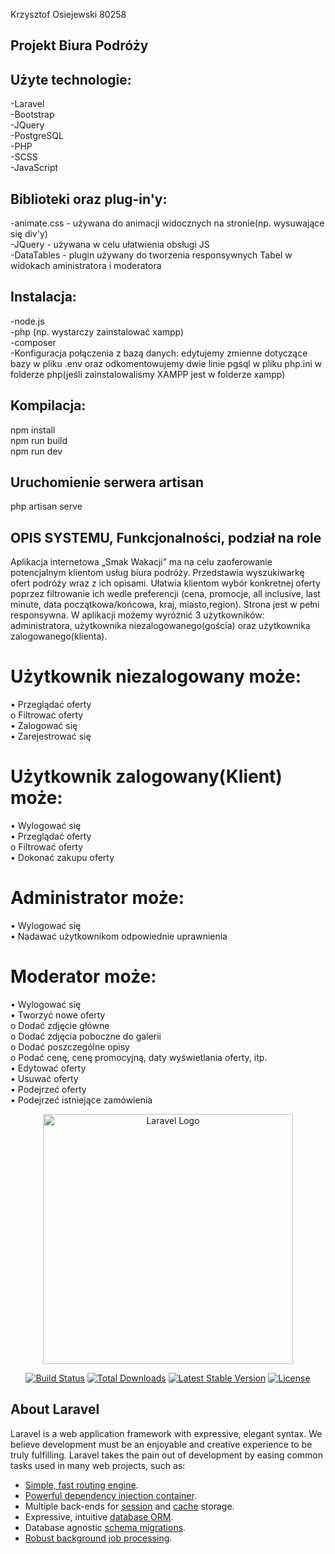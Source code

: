 Krzysztof Osiejewski 80258

## Projekt Biura Podróży
## Użyte technologie: 
-Laravel</br>
-Bootstrap</br>
-JQuery</br>
-PostgreSQL</br>
-PHP</br>
-SCSS</br>
-JavaScript</br>
## Biblioteki oraz plug-in'y: 
-animate.css - używana do animacji widocznych na stronie(np. wysuwające się div'y)</br>
-JQuery - używana w celu ułatwienia obsługi JS</br>
-DataTables - plugin używany do tworzenia responsywnych Tabel w widokach aministratora i moderatora</br>
## Instalacja:
-node.js</br>
-php (np. wystarczy zainstalować xampp)</br>
-composer</br>
-Konfiguracja połączenia z bazą danych:
edytujemy zmienne dotyczące bazy w pliku .env
oraz odkomentowujemy dwie linie pgsql w pliku php.ini w folderze php(jeśli zainstalowaliśmy XAMPP jest w folderze xampp)
## Kompilacja:
npm install</br>
npm run build</br>
npm run dev</br>

## Uruchomienie serwera artisan
php artisan serve

## OPIS SYSTEMU, Funkcjonalności, podział na role
Aplikacja internetowa „Smak Wakacji” ma na celu zaoferowanie potencjalnym klientom usług biura podróży. Przedstawia wyszukiwarkę ofert podróży wraz z ich opisami. Ułatwia klientom wybór konkretnej oferty poprzez filtrowanie ich wedle preferencji (cena, promocje, all inclusive, last minute, data początkowa/końcowa, kraj, miasto,region). Strona jest w pełni responsywna. W aplikacji możemy wyróżnić 3 użytkowników: administratora, użytkownika niezalogowanego(gościa) oraz użytkownika zalogowanego(klienta). 
</br>
# Użytkownik niezalogowany może:</br>
•	Przeglądać oferty</br>
  o	Filtrować oferty</br>
•	Zalogować się</br>
•	Zarejestrować się</br>

# Użytkownik zalogowany(Klient) może:</br>
•	Wylogować się</br>
•	Przeglądać oferty</br>
  o	Filtrować oferty</br>
•	Dokonać zakupu oferty</br>

# Administrator może:</br>
•	Wylogować się</br>
•	Nadawać użytkownikom odpowiednie uprawnienia</br>

# Moderator może:</br>
•	Wylogować się</br>
•	Tworzyć nowe oferty</br>
  o	Dodać zdjęcie główne</br>
  o	Dodać zdjęcia poboczne do galerii</br>
  o	Dodać poszczególne opisy</br>
  o Podać cenę, cenę promocyjną, daty wyświetlania oferty, itp.</br>
•	Edytować oferty</br>
•	Usuwać oferty</br>
•	Podejrzeć oferty</br>
•	Podejrzeć istniejące zamówienia</br>

<p align="center"><a href="https://laravel.com" target="_blank"><img src="https://raw.githubusercontent.com/laravel/art/master/logo-lockup/5%20SVG/2%20CMYK/1%20Full%20Color/laravel-logolockup-cmyk-red.svg" width="400" alt="Laravel Logo"></a></p>

<p align="center">
<a href="https://travis-ci.org/laravel/framework"><img src="https://travis-ci.org/laravel/framework.svg" alt="Build Status"></a>
<a href="https://packagist.org/packages/laravel/framework"><img src="https://img.shields.io/packagist/dt/laravel/framework" alt="Total Downloads"></a>
<a href="https://packagist.org/packages/laravel/framework"><img src="https://img.shields.io/packagist/v/laravel/framework" alt="Latest Stable Version"></a>
<a href="https://packagist.org/packages/laravel/framework"><img src="https://img.shields.io/packagist/l/laravel/framework" alt="License"></a>
</p>

## About Laravel

Laravel is a web application framework with expressive, elegant syntax. We believe development must be an enjoyable and creative experience to be truly fulfilling. Laravel takes the pain out of development by easing common tasks used in many web projects, such as:

- [Simple, fast routing engine](https://laravel.com/docs/routing).
- [Powerful dependency injection container](https://laravel.com/docs/container).
- Multiple back-ends for [session](https://laravel.com/docs/session) and [cache](https://laravel.com/docs/cache) storage.
- Expressive, intuitive [database ORM](https://laravel.com/docs/eloquent).
- Database agnostic [schema migrations](https://laravel.com/docs/migrations).
- [Robust background job processing](https://laravel.com/docs/queues).
